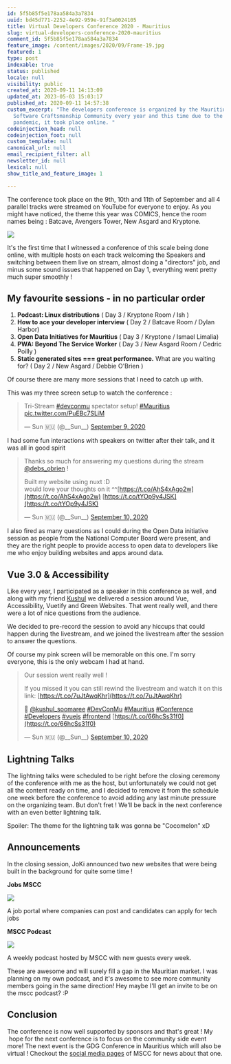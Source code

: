```yaml
---
id: 5f5b85f5e178aa584a3a7834
uuid: bd45d771-2252-4e92-959e-91f3a0024105
title: Virtual Developers Conference 2020 - Mauritius
slug: virtual-developers-conference-2020-mauritius
comment_id: 5f5b85f5e178aa584a3a7834
feature_image: /content/images/2020/09/Frame-19.jpg
featured: 1
type: post
indexable: true
status: published
locale: null
visibility: public
created_at: 2020-09-11 14:13:09
updated_at: 2023-05-03 15:03:17
published_at: 2020-09-11 14:57:38
custom_excerpt: "The developers conference is organized by the Mauritius
  Software Craftsmanship Community every year and this time due to the global
  pandemic, it took place online. "
codeinjection_head: null
codeinjection_foot: null
custom_template: null
canonical_url: null
email_recipient_filter: all
newsletter_id: null
lexical: null
show_title_and_feature_image: 1

---
```


The conference took place on the 9th, 10th and 11th of September and all 4 parallel tracks were streamed on YouTube for everyone to enjoy. As you might have noticed, the theme this year was COMICS, hence the room names being : Batcave, Avengers Tower, New Asgard and Kryptone.

![](/content/images/2020/09/image-2.png)

It's the first time that I witnessed a conference of this scale being done online, with multiple hosts on each track welcoming the Speakers and switching between them live on stream, almost doing a "directors" job, and minus some sound issues that happened on Day 1, everything went pretty much super smoothly !

## My favourite sessions - in no particular order

1.  **Podcast: Linux distributions** ( Day 3 / Kryptone Room / Ish )
2.  **How to ace your developer interview** ( Day 2 / Batcave Room / Dylan Harbor)
3.  **Open Data Initiatives for Mauritius** ( Day 3 / Kryptone / Ismael Limalia)
4.  **PWA: Beyond The Service Worker** ( Day 3 / New Asgard Room / Cedric Poilly )
5.  **Static generated sites === great performance.** What are you waiting for? ( Day 2 / New Asgard / Debbie O'Brien )

Of course there are many more sessions that I need to catch up with.

This was my three screen setup to watch the conference :

> Tri-Stream [#devconmu](https://twitter.com/hashtag/devconmu?src=hash&ref_src=twsrc%5Etfw) spectator setup! [#Mauritius](https://twitter.com/hashtag/Mauritius?src=hash&ref_src=twsrc%5Etfw) [pic.twitter.com/PuEBc7SLiM](https://t.co/PuEBc7SLiM)
> 
> — Sun 🇲🇺 (@\_\_Sun\_\_) [September 9, 2020](https://twitter.com/__Sun__/status/1303576802074324992?ref_src=twsrc%5Etfw)

I had some fun interactions with speakers on twitter after their talk, and it was all in good spirit

> Thanks so much for answering my questions during the stream [@debs\_obrien](https://twitter.com/debs_obrien?ref_src=twsrc%5Etfw) !  
>   
> Built my website using nuxt :D  
> would love your thoughts on it ^^[https://t.co/AhS4xAgo2w](https://t.co/AhS4xAgo2w) [https://t.co/tYOp9y4JSK](https://t.co/tYOp9y4JSK)
> 
> — Sun 🇲🇺 (@\_\_Sun\_\_) [September 10, 2020](https://twitter.com/__Sun__/status/1303979887112323077?ref_src=twsrc%5Etfw)

I also fired as many questions as I could during the Open Data initiative session as people from the National Computer Board were present, and they are the right people to provide access to open data to developers like me who enjoy building websites and apps around data.

## Vue 3.0 & Accessibility

Like every year, I participated as a speaker in this conference as well, and along with my friend [Kushul](https://twitter.com/kushul_soomaree) we delivered a session around Vue, Accessibility, Vuetify and Green Websites. That went really well, and there were a lot of nice questions from the audience.

We decided to pre-record the session to avoid any hiccups that could happen during the livestream, and we joined the livestream after the session to answer the questions.

Of course my pink screen will be memorable on this one. I'm sorry everyone, this is the only webcam I had at hand.

> Our session went really well !  
>   
> If you missed it you can still rewind the livestream and watch it on this link: [https://t.co/7uJtAwqKhr](https://t.co/7uJtAwqKhr)  
>   
> 👊 [@kushul\_soomaree](https://twitter.com/kushul_soomaree?ref_src=twsrc%5Etfw) [#DevConMu](https://twitter.com/hashtag/DevConMu?src=hash&ref_src=twsrc%5Etfw) [#Mauritius](https://twitter.com/hashtag/Mauritius?src=hash&ref_src=twsrc%5Etfw) [#Conference](https://twitter.com/hashtag/Conference?src=hash&ref_src=twsrc%5Etfw) [#Developers](https://twitter.com/hashtag/Developers?src=hash&ref_src=twsrc%5Etfw) [#vuejs](https://twitter.com/hashtag/vuejs?src=hash&ref_src=twsrc%5Etfw) [#frontend](https://twitter.com/hashtag/frontend?src=hash&ref_src=twsrc%5Etfw) [https://t.co/66hcSs31f0](https://t.co/66hcSs31f0)
> 
> — Sun 🇲🇺 (@\_\_Sun\_\_) [September 10, 2020](https://twitter.com/__Sun__/status/1303936523952300034?ref_src=twsrc%5Etfw)

## Lightning Talks

The lightning talks were scheduled to be right before the closing ceremony of the conference with me as the host, but unfortunately we could not get all the content ready on time, and I decided to remove it from the schedule one week before the conference to avoid adding any last minute pressure on the organizing team. But don't fret ! We'll be back in the next conference with an even better lightning talk.

Spoiler: The theme for the lightning talk was gonna be "Cocomelon" xD

## Announcements

In the closing session, JoKi announced two new websites that were being built in the background for quite some time !

**Jobs MSCC**

![](/content/images/2020/09/image-1.png)

A job portal where companies can post and candidates can apply for tech jobs

**MSCC Podcast**

![](/content/images/2020/09/image.png)

A weekly podcast hosted by MSCC with new guests every week. 

These are awesome and will surely fill a gap in the Mauritian market. I was planning on my own podcast, and it's awesome to see more community members going in the same direction! Hey maybe I'll get an invite to be on the mscc podcast? :P

## Conclusion

The conference is now well supported by sponsors and that's great ! My  hope for the next conference is to focus on the community side event more! The next event is the GDG Conference in Mauritius which will also be virtual ! Checkout the [social media pages](https://twitter.com/MSCraftsman/) of MSCC for news about that one.